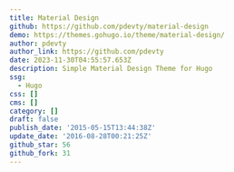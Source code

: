 ```yaml
---
title: Material Design
github: https://github.com/pdevty/material-design
demo: https://themes.gohugo.io/theme/material-design/
author: pdevty
author_link: https://github.com/pdevty
date: 2023-11-30T04:55:57.653Z
description: Simple Material Design Theme for Hugo
ssg:
  - Hugo
css: []
cms: []
category: []
draft: false
publish_date: '2015-05-15T13:44:38Z'
update_date: '2016-08-28T00:21:25Z'
github_star: 56
github_fork: 31
---
```

